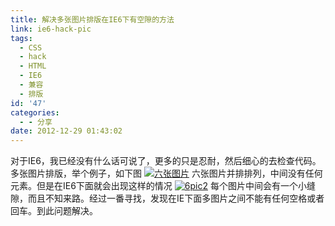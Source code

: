 ```yaml
---
title: 解决多张图片排版在IE6下有空隙的方法
link: ie6-hack-pic
tags:
  - CSS
  - hack
  - HTML
  - IE6
  - 兼容
  - 排版
id: '47'
categories:
  - - 分享
date: 2012-12-29 01:43:02
---
```


对于IE6，我已经没有什么话可说了，更多的只是忍耐，然后细心的去检查代码。 多张图片排版，举个例子，如下图 [![](http://vsnote.test/wp-content/uploads/2012/12/6pic.png "六张图片")](http://vsnote.test/wp-content/uploads/2012/12/6pic.png) 六张图片并排排列，中间没有任何元素。但是在IE6下面就会出现这样的情况 [![](http://vsnote.test/wp-content/uploads/2012/12/6pic2.png "6pic2")](http://vsnote.test/wp-content/uploads/2012/12/6pic2.png) 每个图片中间会有一个小缝隙，而且不知来路。经过一番寻找，发现在IE下面多图片之间不能有任何空格或者回车。到此问题解决。